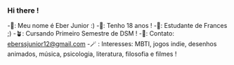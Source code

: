 ### Hi there !

-🧋: Meu nome é Eber Junior :)
-🍂: Tenho 18 anos !
-🐝: Estudante de Frances ;)
-🪴: Cursando Primeiro Semestre de DSM ! 
-🍰: Contato: eberssjunior12@gmail.com 
-🪄 : Interesses: MBTI, jogos indie, desenhos animados, música, psicologia, literatura, filosofia e filmes !
